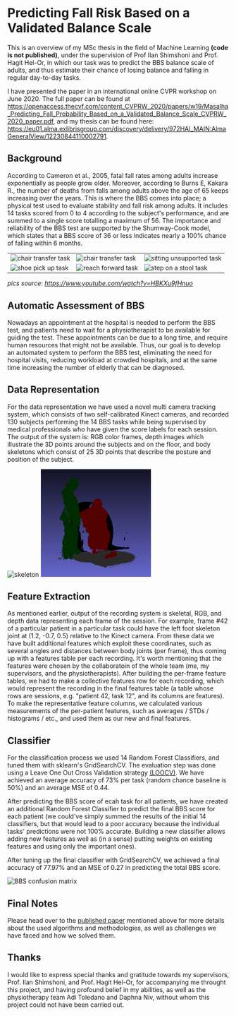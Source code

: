 # Predicting Fall Risk Based on a Validated Balance Scale

This is an overview of my MSc thesis in the field of Machine Learning **(code is not published)**, under the supervision of Prof Ilan Shimshoni and Prof. Hagit Hel-Or, in which our task was to predict the BBS balance scale of adults, and thus estimate their chance of losing balance and falling in regular day-to-day tasks.

I have presented the paper in an international online CVPR workshop on June 2020. The full paper can be found at https://openaccess.thecvf.com/content_CVPRW_2020/papers/w19/Masalha_Predicting_Fall_Probability_Based_on_a_Validated_Balance_Scale_CVPRW_2020_paper.pdf, and my thesis can be found here: https://eu01.alma.exlibrisgroup.com/discovery/delivery/972HAI_MAIN:AlmaGeneralView/12230844110002791.


## Background

According to Cameron et al., 2005, fatal fall rates among adults increase exponentially as people grow older. Moreover, according to Burns E, Kakara R., the number of deaths from falls among adults above the age of 65 keeps increasing over the years. This is where the BBS comes into place; a physical test used to evaluate stability and fall risk among adults. It includes 14 tasks scored from 0 to 4 according to the subject's performance, and are summed to a single score totalling a maximum of 56. The importance and reliability of the BBS test are supported by the Shumway-Cook model, which states that a BBS score of 36 or less indicates nearly a 100% chance of falling within 6 months.

| | | |
|-|-|-|
| ![chair transfer task](https://user-images.githubusercontent.com/78589884/120074237-97ddd800-c0a4-11eb-982c-787634a1bc51.png)  | ![chair transfer task](https://user-images.githubusercontent.com/78589884/120074247-a62bf400-c0a4-11eb-92e7-c0cff65bd56c.png)  | ![sitting unsupported task](https://user-images.githubusercontent.com/78589884/120074246-a4fac700-c0a4-11eb-81e5-14a8770063c0.png)  |
| ![shoe pick up task](https://user-images.githubusercontent.com/78589884/120074249-a75d2100-c0a4-11eb-8cf5-6499100eff84.png)  | ![reach forward task](https://user-images.githubusercontent.com/78589884/120074252-a88e4e00-c0a4-11eb-9b2b-fbb2ca4bfb6c.png)  | ![step on a stool task](https://user-images.githubusercontent.com/78589884/120074253-a926e480-c0a4-11eb-931b-a65329eb1522.png)  |

_pics source: https://www.youtube.com/watch?v=HBKXu9fHnuo_

## Automatic Assessment of BBS

Nowadays an appointment at the hospital is needed to perform the BBS test, and patients need to wait for a physiotherapist to be available for guiding the test. These appointments can be due to a long time, and require human resources that might not be available.
Thus, our goal is to develop an automated system to perform the BBS test, eliminating the need for hospital visits, reducing workload at crowded hospitals, and at the same time increasing the number of elderly that can be diagnosed.

## Data Representation

For the data representation we have used a novel multi camera tracking system, which consists of two self-calibrated Kinect cameras, and recorded 130 subjects performing the 14 BBS tasks while being supervised by medical professionals who have given the score labels for each session.
The output of the system is: RGB color frames, depth images which illustrate the 3D points around the subjects and on the floor, and body skeletons which consist of 25 3D points that describe the posture and position of the subject.

![skeleton](https://user-images.githubusercontent.com/78589884/120074551-0cfddd00-c0a6-11eb-86a5-5e44a03dabc8.png)
<img src="https://github.com/masalha-alaa/fall-risk-prediction/blob/master/docs/task9.gif" width="250" alt="depth image gif"/>

## Feature Extraction

As mentioned earlier, output of the recording system is skeletal, RGB, and depth data representing each frame of the session. For example, frame #42 of a particular patient in a particular task could have the left foot skeleton joint at (1.2, -0.7, 0.5) relative to the Kinect camera. From these data we have built additional features which exploit these coordinates, such as several angles and distances between body joints (per frame), thus coming up with a features table per each recording.
It's worth mentioning that the features were chosen by the collaboratoin of the whole team (me, my supervisors, and the physiotherapists).
After building the per-frame feature tables, we had to make a collective features row for each recording, which would represent the recording in the final features table (a table whose rows are sessions, e.g. "patient 42, task 12", and its columns are features). To make the representative feature columns, we calculated various measurements of the per-patient features, such as averages / STDs / histograms / etc., and used them as our new and final features.

## Classifier

For the classification process we used 14 Random Forest Classifiers, and tuned them with sklearn's GridSearchCV. The evaluation step was done using a Leave One Out Cross Validation strategy [(LOOCV)](https://en.wikipedia.org/wiki/Cross-validation_(statistics)#Leave-one-out_cross-validation). We have achieved an average accuracy of 73% per task (random chance baseline is 50%) and an average MSE of 0.44.

After predicting the BBS score of ecah task for all patients, we have created an additional Random Forest Classifier to predict the final BBS score for each patient (we could've simply summed the results of the initial 14 classifiers, but that would lead to a poor accuracy because the individual tasks' predictions were not 100% accurate. Building a new classifier allows adding new features as well as (in a sense) putting weights on existing features and using only the important ones).

After tuning up the final classifier with GridSearchCV, we achieved a final accuracy of 77.97% and an MSE of 0.27 in predicting the total BBS score.

<img src="https://user-images.githubusercontent.com/78589884/120075949-0a9e8180-c0ac-11eb-87d9-9ae9fba8087c.png" width="450" alt="BBS confusion matrix"/>

## Final Notes

Please head over to the [published paper](https://openaccess.thecvf.com/content_CVPRW_2020/papers/w19/Masalha_Predicting_Fall_Probability_Based_on_a_Validated_Balance_Scale_CVPRW_2020_paper.pdf) mentioned above for more details about the used algorithms and methodologies, as well as challenges we have faced and how we solved them.

## Thanks

I would like to express special thanks and gratitude towards my supervisors, Prof. Ilan Shimshoni, and Prof. Hagit Hel-Or, for accompanying me throught this project, and having profound belief in my abilities, as well as the physiotherapy team Adi Toledano and Daphna Niv, without whom this project could not have been carried out.

